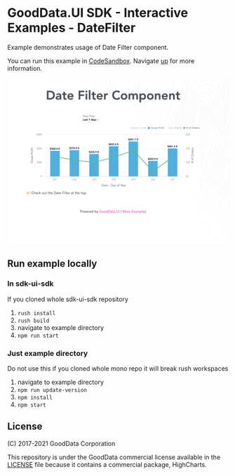 # GoodData.UI SDK - Interactive Examples - DateFilter

Example demonstrates usage of Date Filter component.

You can run this example in [CodeSandbox](https://codesandbox.io/p/sandbox/github/gooddata/gooddata-ui-sdk/tree/master/examples/sdk-interactive-examples/examples/example-datefilter?file=/src/example/Example.tsx). Navigate [up](../../) for more information.

[![DateFilter](./.example/preview.png)](https://codesandbox.io/p/sandbox/github/gooddata/gooddata-ui-sdk/tree/master/examples/sdk-interactive-examples/examples/example-datefilter?file=/src/example/Example.tsx)

## Run example locally

### In sdk-ui-sdk

If you cloned whole sdk-ui-sdk repository

1. `rush install`
2. `rush build`
3. navigate to example directory
4. `npm run start`

### Just example directory

Do not use this if you cloned whole mono repo it will break rush workspaces

1. navigate to example directory
2. `npm run update-version`
3. `npm install`
4. `npm start`

## License

(C) 2017-2021 GoodData Corporation

This repository is under the GoodData commercial license available in the [LICENSE](LICENSE) file because it contains a commercial package, HighCharts.
